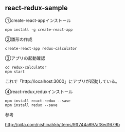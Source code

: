 ## react-redux-sample

①create-react-appインストール
~~~
npm install -g create-react-app
~~~

②雛形の作成
~~~
create-react-app redux-calculator
~~~

③アプリの起動確認
~~~
cd redux-calculator
npm start
~~~
これで「http://localhost:3000」にアプリが起動している。

④react-redux,reduxインストール
~~~
npm install react-redux --save
npm install redux --save
~~~

参考

http://qiita.com/nishina555/items/9ff744a897af8ed1679b
